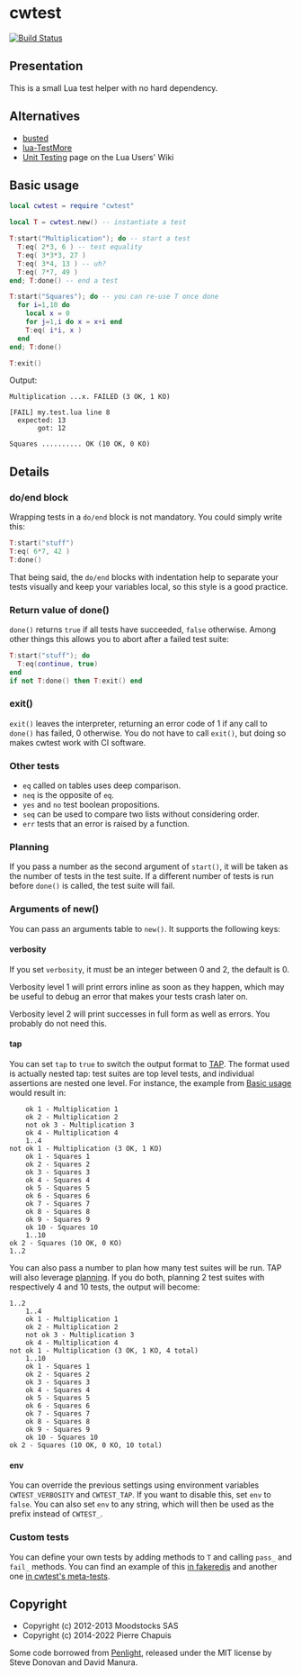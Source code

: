 # cwtest

[![Build Status](https://travis-ci.org/catwell/cwtest.png?branch=master)](https://travis-ci.org/catwell/cwtest)

## Presentation

This is a small Lua test helper with no hard dependency.

## Alternatives

- [busted](http://olivinelabs.com/busted/)
- [lua-TestMore](http://fperrad.github.com/lua-TestMore/)
- [Unit Testing](http://lua-users.org/wiki/UnitTesting) page on the Lua Users' Wiki

## Basic usage

```lua
local cwtest = require "cwtest"

local T = cwtest.new() -- instantiate a test

T:start("Multiplication"); do -- start a test
  T:eq( 2*3, 6 ) -- test equality
  T:eq( 3*3*3, 27 )
  T:eq( 3*4, 13 ) -- uh?
  T:eq( 7*7, 49 )
end; T:done() -- end a test

T:start("Squares"); do -- you can re-use T once done
  for i=1,10 do
    local x = 0
    for j=1,i do x = x+i end
    T:eq( i*i, x )
  end
end; T:done()

T:exit()
```

Output:

```
Multiplication ...x. FAILED (3 OK, 1 KO)

[FAIL] my.test.lua line 8
  expected: 13
       got: 12

Squares .......... OK (10 OK, 0 KO)
```

## Details

### do/end block

Wrapping tests in a `do/end` block is not mandatory. You could simply write this:

```lua
T:start("stuff")
T:eq( 6*7, 42 )
T:done()
```

That being said, the `do/end` blocks with indentation help to separate your tests visually and keep your variables local, so this style is a good practice.

### Return value of done()

`done()` returns `true` if all tests have succeeded, `false` otherwise. Among other things this allows you to abort after a failed test suite:

```lua
T:start("stuff"); do
  T:eq(continue, true)
end
if not T:done() then T:exit() end
```

### exit()

`exit()` leaves the interpreter, returning an error code of 1 if any call to `done()`  has failed, 0 otherwise. You do not have to call `exit()`, but doing so makes cwtest work with CI software.

### Other tests

- `eq` called on tables uses deep comparison.
- `neq` is the opposite of `eq`.
- `yes` and `no` test boolean propositions.
- `seq` can be used to compare two lists without considering order.
- `err` tests that an error is raised by a function.

### Planning

If you pass a number as the second argument of `start()`, it will be taken as the number of tests in the test suite. If a different number of tests is run before `done()` is called, the test suite will fail.

### Arguments of new()

You can pass an arguments table to `new()`. It supports the following keys:

#### verbosity

If you set `verbosity`, it must be an integer between 0 and 2, the default is 0.

Verbosity level 1 will print errors inline as soon as they happen, which may be useful to debug an error that makes your tests crash later on.

Verbosity level 2 will print successes in full form as well as errors. You probably do not need this.

#### tap

You can set `tap` to `true` to switch the output format to [TAP](https://testanything.org). The format used is actually nested tap: test suites are top level tests, and individual assertions are nested one level. For instance, the example from [Basic usage](#basic-usage) would result in:

        ok 1 - Multiplication 1
        ok 2 - Multiplication 2
        not ok 3 - Multiplication 3
        ok 4 - Multiplication 4
        1..4
    not ok 1 - Multiplication (3 OK, 1 KO)
        ok 1 - Squares 1
        ok 2 - Squares 2
        ok 3 - Squares 3
        ok 4 - Squares 4
        ok 5 - Squares 5
        ok 6 - Squares 6
        ok 7 - Squares 7
        ok 8 - Squares 8
        ok 9 - Squares 9
        ok 10 - Squares 10
        1..10
    ok 2 - Squares (10 OK, 0 KO)
    1..2

You can also pass a number to plan how many test suites will be run. TAP will also leverage [planning](#planning). If you do both, planning 2 test suites with respectively 4 and 10 tests, the output will become:

    1..2
        1..4
        ok 1 - Multiplication 1
        ok 2 - Multiplication 2
        not ok 3 - Multiplication 3
        ok 4 - Multiplication 4
    not ok 1 - Multiplication (3 OK, 1 KO, 4 total)
        1..10
        ok 1 - Squares 1
        ok 2 - Squares 2
        ok 3 - Squares 3
        ok 4 - Squares 4
        ok 5 - Squares 5
        ok 6 - Squares 6
        ok 7 - Squares 7
        ok 8 - Squares 8
        ok 9 - Squares 9
        ok 10 - Squares 10
    ok 2 - Squares (10 OK, 0 KO, 10 total)

#### env

You can override the previous settings using environment variables `CWTEST_VERBOSITY` and `CWTEST_TAP`. If you want to disable this, set `env` to `false`. You can also set `env` to any string, which will then be used as the prefix instead of `CWTEST_`.

### Custom tests

You can define your own tests by adding methods to `T` and calling
`pass_` and `fail_` methods.
You can find an example of this
[in fakeredis](https://github.com/catwell/cw-lua/blob/0503a0cbda94ac006485eb16daf55ceb030408da/fakeredis/fakeredis.test.lua#L7) and another one [in cwtest's meta-tests](https://github.com/catwell/cwtest/blob/727e8b0bb0058916966e4b7f14c37dc7779eb0c9/cwtest.test.lua#L26).

## Copyright

- Copyright (c) 2012-2013 Moodstocks SAS
- Copyright (c) 2014-2022 Pierre Chapuis

Some code borrowed from [Penlight](https://github.com/lunarmodules/Penlight), released under the MIT license by Steve Donovan and David Manura.
